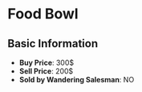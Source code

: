 # Food Bowl

## Basic Information

- **Buy Price**: 300$
- **Sell Price**: 200$
- **Sold by Wandering Salesman**: NO